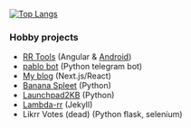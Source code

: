 [![Top Langs](https://github-readme-stats.vercel.app/api/top-langs/?username=pbl0&hide=hack,tsql,php&layout=compact&langs_count=8&theme=algolia&exclude_repo=senku,segundamano,buscaminas,aplicacion-php)](https://github.com/anuraghazra/github-readme-stats)

### Hobby projects
- [RR Tools](https://rr-tools.eu) (Angular & [Android](https://play.google.com/store/apps/details?id=eu.rrtools.app))
- [pablo bot](https://t.me/rrpablobot) (Python telegram bot)
- [My blog](https://www.pablob.eu/) (Next.js/React)
- [Banana Spleet](https://github.com/pbl0/banana_spleet) (Python)
- [Launchpad2KB](https://github.com/pbl0/Laundpad2KB) (Python)
- [Lambda-rr](https://pbl0.github.io/lambda-rr/) (Jekyll)
- Likrr Votes (dead) (Python flask, selenium) 
